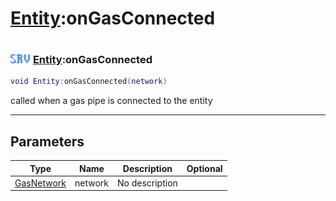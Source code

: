 # [Entity](../entity/README.md):onGasConnected

### <img src="../../.gitbook/assets/server.png" width="32" height="32" /> [Entity](../entity/README.md):onGasConnected

```lua
void Entity:onGasConnected(network)
```

called when a gas pipe is connected to the entity<br>

-----------------
## Parameters

| Type   | Name | Description | Optional |
| ------ | ---- | ----------- | -------: |
| [GasNetwork](../gasnetwork/README.md) | network | No description |  |

